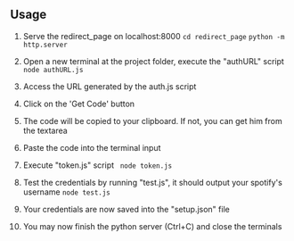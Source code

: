 ## Usage

1. Serve the redirect_page on localhost:8000
```cd redirect_page```
```python -m http.server```

2. Open a new terminal at the project folder, execute the "authURL" script
``` node authURL.js```
3. Access the URL generated by the auth.js script
4. Click on the 'Get Code' button
5. The code will be copied to your clipboard. If not, you can get him from the textarea
7. Paste the code into the terminal input

8. Execute "token.js" script
``` node token.js```

9. Test the credentials by running "test.js", it should output your spotify's username
``` node test.js ```

10. Your credentials are now saved into the "setup.json" file
11. You may now finish the python server (Ctrl+C) and close the terminals